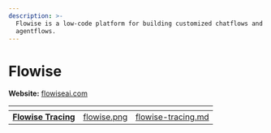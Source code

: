 ```yaml
---
description: >-
  Flowise is a low-code platform for building customized chatflows and
  agentflows.
---
```


# Flowise

**Website:** [flowiseai.com](https://flowiseai.com/)

<table data-card-size="large" data-view="cards"><thead><tr><th></th><th data-hidden data-card-cover data-type="files"></th><th data-hidden data-card-target data-type="content-ref"></th></tr></thead><tbody><tr><td><a href="flowise-tracing.md"><strong>Flowise Tracing</strong></a></td><td><a href="../../.gitbook/assets/flowise.png">flowise.png</a></td><td><a href="flowise-tracing.md">flowise-tracing.md</a></td></tr></tbody></table>

